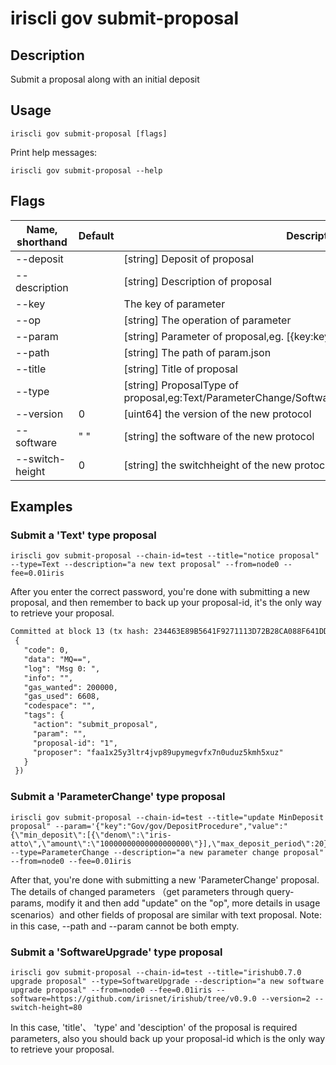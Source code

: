 # iriscli gov submit-proposal

## Description

Submit a proposal along with an initial deposit

## Usage

```
iriscli gov submit-proposal [flags]
```

Print help messages:

```
iriscli gov submit-proposal --help
```
## Flags

| Name, shorthand  | Default                    | Description                                                                                                                                          | Required |
| ---------------- | -------------------------- | ---------------------------------------------------------------------------------------------------------------------------------------------------- | -------- |
| --deposit        |                            | [string] Deposit of proposal                                                                                                                         |          |
| --description    |                            | [string] Description of proposal                                                                                                                     | Yes      |
| --key            |                            | The key of parameter                                                                                                                                 |          |
| --op             |                            | [string] The operation of parameter                                                                                                                  |          |
| --param          |                            | [string] Parameter of proposal,eg. [{key:key,value:value,op:update}]                                                                                 |          |
| --path           |                            | [string] The path of param.json                                                                                                                      |          |
| --title          |                            | [string] Title of proposal                                                                                                                           | Yes      |
| --type           |                            | [string] ProposalType of proposal,eg:Text/ParameterChange/SoftwareUpgrade/SoftwareHalt/TxTaxUsage                                                                            | Yes      |
| --version           |            0                | [uint64] the version of the new protocol                                                                            |       |
| --software           |           " "                 | [string] the software of the new protocol                                                                         |       |
| --switch-height           |       0                     | [string] the switchheight of the new protocol                                                         |       |

## Examples

### Submit a 'Text' type proposal

```shell
iriscli gov submit-proposal --chain-id=test --title="notice proposal" --type=Text --description="a new text proposal" --from=node0 --fee=0.01iris
```

After you enter the correct password, you're done with submitting a new proposal, and then remember to back up your proposal-id, it's the only way to retrieve your proposal.

```txt
Committed at block 13 (tx hash: 234463E89B5641F9271113D72B28CA088F641DD8A63DB57257B7CAF90ED5A1C3, response:
 {
   "code": 0,
   "data": "MQ==",
   "log": "Msg 0: ",
   "info": "",
   "gas_wanted": 200000,
   "gas_used": 6608,
   "codespace": "",
   "tags": {
     "action": "submit_proposal",
     "param": "",
     "proposal-id": "1",
     "proposer": "faa1x25y3ltr4jvp89upymegvfx7n0uduz5kmh5xuz"
   }
 })
```

### Submit a 'ParameterChange' type proposal

```shell
iriscli gov submit-proposal --chain-id=test --title="update MinDeposit proposal" --param='{"key":"Gov/gov/DepositProcedure","value":"{\"min_deposit\":[{\"denom\":\"iris-atto\",\"amount\":\"10000000000000000000\"}],\"max_deposit_period\":20}","op":"update"}' --type=ParameterChange --description="a new parameter change proposal" --from=node0 --fee=0.01iris
```

After that, you're done with submitting a new 'ParameterChange' proposal. 
The details of changed parameters （get parameters through query-params, modify it and then add "update" on the "op", more details in usage scenarios）and other fields of proposal are similar with text proposal.
Note: in this case, --path and --param cannot be both empty.

### Submit a 'SoftwareUpgrade' type proposal

```shell
iriscli gov submit-proposal --chain-id=test --title="irishub0.7.0 upgrade proposal" --type=SoftwareUpgrade --description="a new software upgrade proposal" --from=node0 --fee=0.01iris --software=https://github.com/irisnet/irishub/tree/v0.9.0 --version=2 --switch-height=80
```

In this case, 'title'、 'type' and 'desciption' of the proposal is required parameters, also you should back up your proposal-id which is the only way to retrieve your proposal.

